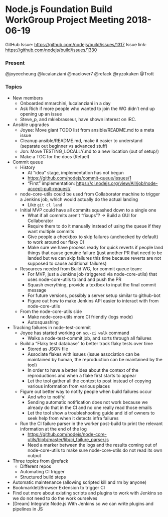 # Node.js Foundation Build WorkGroup Project Meeting 2018-06-19

GitHub Issue: https://github.com/nodejs/build/issues/1317
Issue link: https://github.com/nodejs/build/issues/1330

### Present

@joyeecheung
@lucalanziani
@maclover7
@refack
@ryzokuken
@Trott


### Topics

* New members
   * Onboarded mmarchini, lucalanziani in a day
   * Ask Rich if more people who wanted to join the WG didn’t end up opening up an issue
   * Steve_p, and mklebrasseur, have shown interest on IRC.
* Ansible upgrades
   * Joyee: Move giant TODO list from ansible/README.md to a meta issue
   * Cleanup ansible/README.md, make it easier to understand (separate out beginner vs advanced stuff)
   * Jon: Move TESTING_LOCALLY.md to a new location (out of setup/)
   * Make a TOC for the docs (Refael)
* Commit queue
   * History
      * At “idea” stage, implementation has not begun
      * https://github.com/nodejs/commit-queue/issues/1
      * “First” implementation: https://ci.nodejs.org/view/All/job/node-accept-pull-request/
   * node-core-utils could be used from Collaborator machine to trigger a Jenkins job, which would actually do the actual landing
      * Like `git cl land`
   * Initial MVP could have all commits squashed down to a single one
      * What if all commits aren’t “fixups”? → Build a GUI for Collaborator
      * Require them to do it manually instead of using the queue if they want multiple commits
      * Give people a checkbox to skip failures (unchecked by default) to work around our flaky CI
      * Make sure we have process ready for quick reverts if people land things that cause genuine failure (just another PR that need to be landed but we can skip failures this time because reverts are not supposed to cause additional failures)
   * Resources needed from Build WG, for commit queue team:
      * For MVP, just a Jenkins job (triggered via node-core-utils) that uses node-core-utils to land and push the PR
      * Squash everything, provide a textbox to input the final commit message
      * For future versions, possibly a server setup similar to github-bot
      * Figure out how to make Jenkins API easier to interact with from node-core-utils
   * From the node-core-utils side
      * Make node-core-utils more CI friendly (logs mode)
      * Autosquashing
* Tracking failures in node-test-commit
   * Joyee has started working on `ncu-ci walk` command
      * Walks a node-test-commit job, and sorts through all failures
   * Build a “Flaky test database” to better track flaky tests over time
      * Stored as JSON file
      * Associate flakes with issues (issue association can be maintained by human, the reproduction can be maintained by the tool)
      * In order to have a better idea about the context of the reproductions and when a flake first starts to appear
      * Let the tool gather all the context to post instead of copying various information from various places
   * Figure out better way to notify people when build failures occur
      * And who to notify!
      * Sending automatic notification does not work because we already do that in the CI and no one really read those emails
      * Let the tool show a troubleshooting guide and id of owners to seek help from when it detects infra failures
   * Run the CI failure parser in the worker post-build to print the relevant information at the end of the log
      * https://github.com/nodejs/node-core-utils/blob/master/lib/ci_failure_parser.js
      * Need a marker between the logs and the results coming out of node-core-utils to make sure node-core-utils do not read its own output
* Three topics from @refack
   * Different repos
   * Automating CI trigger
   * Structured build steps
* Automatic maintenance (allowing scripted kill and rm by anyone)
* Bookmarklet/Browser Extension to trigger CI
* Find out more about existing scripts and plugins to work with Jenkins so we do not need to do the work ourselves
* [Dream] Integrate Node.js With Jenkins so we can write plugins and pipelines in JS
